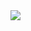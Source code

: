 <img align="right" src="https://visitor-badge.laobi.icu/badge?page_id=SombkeMaximilian.SombkeMaximilian" />
